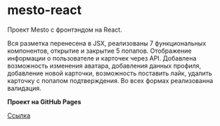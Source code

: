 # mesto-react

Проект Mesto с фронтэндом на React.

Вся разметка перенесена в JSX, реализованы 7 функциональных компонентов, открытие и закрытие 5 попапов. Отображение информации о пользователе и карточек через API. Добавлена возможность изменения аватара, добавления данных профиля, добавление новой карточки, возможность поставить лайк, удалить карточку с попапом подтверждения. Во всех формах реализованна валидация.

**Проект на GitHub Pages**

[Ссылка](https://hamstil.github.io/mesto-react/)